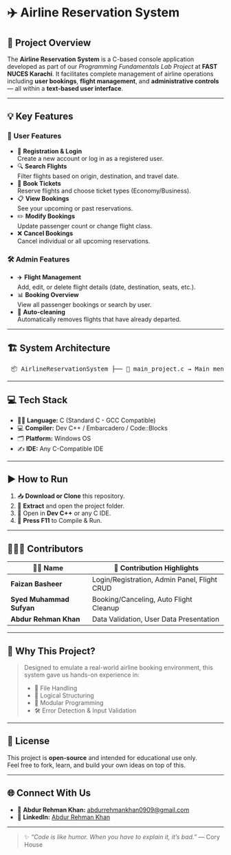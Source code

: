 # ✈️ **Airline Reservation System**

## 📖 **Project Overview**
The **Airline Reservation System** is a C-based console application developed as part of our *Programming Fundamentals Lab Project* at **FAST NUCES Karachi**. It facilitates complete management of airline operations including **user bookings**, **flight management**, and **administrative controls** — all within a **text-based user interface**.

---

## 💡 **Key Features**

### 👤 **User Features**
- 🔐 **Registration & Login**  
  Create a new account or log in as a registered user.
- 🔍 **Search Flights**  
  Filter flights based on origin, destination, and travel date.
- 🎫 **Book Tickets**  
  Reserve flights and choose ticket types (Economy/Business).
- 📋 **View Bookings**  
  See your upcoming or past reservations.
- ✏️ **Modify Bookings**  
  Update passenger count or change flight class.
- ❌ **Cancel Bookings**  
  Cancel individual or all upcoming reservations.

### 🛠️ **Admin Features**
- ✈️ **Flight Management**  
  Add, edit, or delete flight details (date, destination, seats, etc.).
- 📊 **Booking Overview**  
  View all passenger bookings or search by user.
- 🧹 **Auto-cleaning**  
  Automatically removes flights that have already departed.

---

## 🏗️ **System Architecture**
<pre> 📦 AirlineReservationSystem ├── 📄 main_project.c → Main menu and overall program control ├── 📄 registration.c → Handles user sign-up, login, and credential storage ├── 📄 admin.c → Admin dashboard for managing flights and bookings ├── 📄 user.c → Booking, viewing, modifying, and cancelling flights ├── 📄 validation.c → Input checks, flight/date validation, and login verification │ └── 📂 DataFiles/ ├── flight.txt → Stores flight records: numbers, origins, destinations, timings ├── user_info.txt → Registered user credentials (username & password) └── user_bookings.txt → Logs user bookings: flight details, seats, classes, etc. </pre>




---

## 💻 **Tech Stack**
- 👨‍💻 **Language:** C (Standard C - GCC Compatible)
- 💻 **Compiler:** Dev C++ / Embarcadero / Code::Blocks
- 🗂 **Platform:** Windows OS
- ✍️ **IDE:** Any C-Compatible IDE

---

## ▶️ **How to Run**

1. 📥 **Download or Clone** this repository.
2. 📂 **Extract** and open the project folder.
3. 🧭 Open in **Dev C++** or any C IDE.
4. 🏁 **Press F11** to Compile & Run.

---

## 🧑‍🤝‍🧑 **Contributors**

| 👨‍💻 Name                | 🌟 Contribution Highlights |
|-------------------------|----------------------------|
| **Faizan Basheer**      | Login/Registration, Admin Panel, Flight CRUD |
| **Syed Muhammad Sufyan**| Booking/Canceling, Auto Flight Cleanup       |
| **Abdur Rehman Khan**   | Data Validation, User Data Presentation      |

---

## 🎯 **Why This Project?**
> Designed to emulate a real-world airline booking environment, this system gave us hands-on experience in:
> - 🔁 File Handling
> - 🧠 Logical Structuring
> - 🧩 Modular Programming
> - 🛠 Error Detection & Input Validation

---

## 📜 **License**
This project is **open-source** and intended for educational use only.  
Feel free to fork, learn, and build your own ideas on top of this.

---

## 🌐 **Connect With Us**

- 📧 **Abdur Rehman Khan:** [abdurrehmankhan0909@gmail.com](mailto:abdurrehmankhan0909@gmail.com)  
- 💼 **LinkedIn:** [Abdur Rehman Khan](https://www.linkedin.com/in/abdur-rehman-khan)

---

> ✨ *“Code is like humor. When you have to explain it, it’s bad.”* — Cory House

